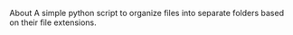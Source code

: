 About
A simple python script to organize files into separate folders based on their file extensions.
